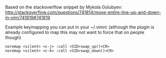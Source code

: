 Based on the stackoverflow snippet by Mykola Golubyev:
http://stackoverflow.com/questions/741814/move-entire-line-up-and-down-in-vim/741819#741819

Example keymapping you can put in your ~/.vimrc (although the plugin is already configured to map this may not want to force that on people though)

```
noremap <silent> <c-j> :call <SID>swap_up()<CR>
noremap <silent> <c-k> :call <SID>swap_down()<CR>
```

